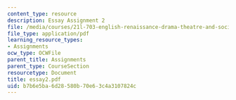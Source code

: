 ```yaml
---
content_type: resource
description: Essay Assignment 2
file: /media/courses/21l-703-english-renaissance-drama-theatre-and-society-in-the-age-of-shakespeare-fall-2003/b7b6e5ba6d28580b70e63c4a3107824c_essay2.pdf
file_type: application/pdf
learning_resource_types:
- Assignments
ocw_type: OCWFile
parent_title: Assignments
parent_type: CourseSection
resourcetype: Document
title: essay2.pdf
uid: b7b6e5ba-6d28-580b-70e6-3c4a3107824c
---
```

